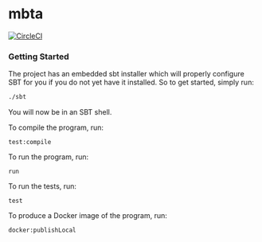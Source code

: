 # mbta
[![CircleCI](https://circleci.com/gh/goedelsoup/mbta/tree/master.svg?style=svg)](https://circleci.com/gh/goedelsoup/mbta/tree/master)

### Getting Started

The project has an embedded sbt installer which will properly configure SBT for you if you do not yet have it installed. So to get started, simply run:

```bash
./sbt
```

You will now be in an SBT shell.

To compile the program, run:
```sbtshell
test:compile
```

To run the program, run:
```sbtshell
run
```

To run the tests, run:
```sbtshell
test
```

To produce a Docker image of the program, run:
```sbtshell
docker:publishLocal
```
